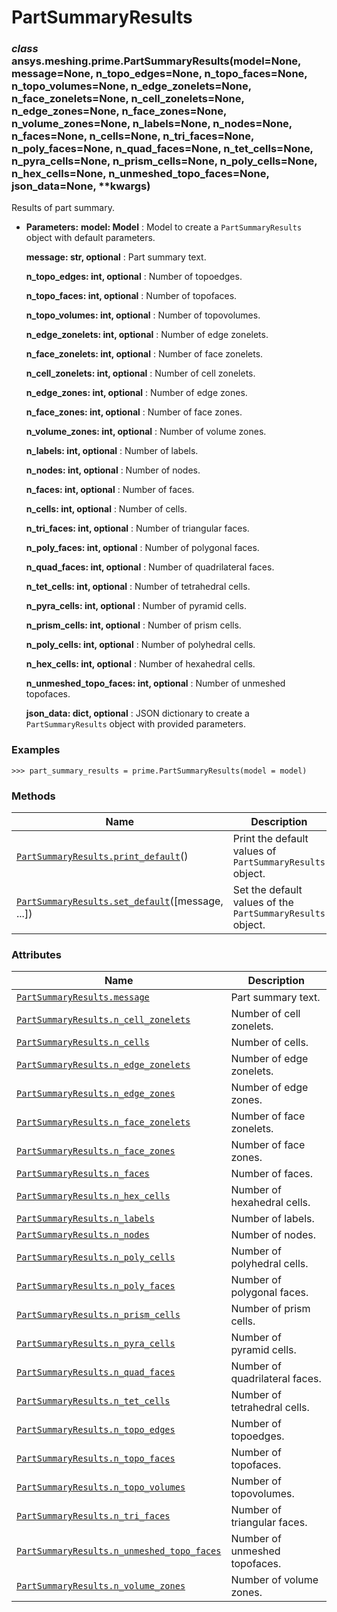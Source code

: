 # PartSummaryResults



### *class* ansys.meshing.prime.PartSummaryResults(model=None, message=None, n_topo_edges=None, n_topo_faces=None, n_topo_volumes=None, n_edge_zonelets=None, n_face_zonelets=None, n_cell_zonelets=None, n_edge_zones=None, n_face_zones=None, n_volume_zones=None, n_labels=None, n_nodes=None, n_faces=None, n_cells=None, n_tri_faces=None, n_poly_faces=None, n_quad_faces=None, n_tet_cells=None, n_pyra_cells=None, n_prism_cells=None, n_poly_cells=None, n_hex_cells=None, n_unmeshed_topo_faces=None, json_data=None, \*\*kwargs)

Results of part summary.

* **Parameters:**
  **model: Model**
  : Model to create a `PartSummaryResults` object with default parameters.

  **message: str, optional**
  : Part summary text.

  **n_topo_edges: int, optional**
  : Number of topoedges.

  **n_topo_faces: int, optional**
  : Number of topofaces.

  **n_topo_volumes: int, optional**
  : Number of topovolumes.

  **n_edge_zonelets: int, optional**
  : Number of edge zonelets.

  **n_face_zonelets: int, optional**
  : Number of face zonelets.

  **n_cell_zonelets: int, optional**
  : Number of cell zonelets.

  **n_edge_zones: int, optional**
  : Number of edge zones.

  **n_face_zones: int, optional**
  : Number of face zones.

  **n_volume_zones: int, optional**
  : Number of volume zones.

  **n_labels: int, optional**
  : Number of labels.

  **n_nodes: int, optional**
  : Number of nodes.

  **n_faces: int, optional**
  : Number of faces.

  **n_cells: int, optional**
  : Number of cells.

  **n_tri_faces: int, optional**
  : Number of triangular faces.

  **n_poly_faces: int, optional**
  : Number of polygonal faces.

  **n_quad_faces: int, optional**
  : Number of quadrilateral faces.

  **n_tet_cells: int, optional**
  : Number of tetrahedral cells.

  **n_pyra_cells: int, optional**
  : Number of pyramid cells.

  **n_prism_cells: int, optional**
  : Number of prism cells.

  **n_poly_cells: int, optional**
  : Number of polyhedral cells.

  **n_hex_cells: int, optional**
  : Number of hexahedral cells.

  **n_unmeshed_topo_faces: int, optional**
  : Number of unmeshed topofaces.

  **json_data: dict, optional**
  : JSON dictionary to create a `PartSummaryResults` object with provided parameters.

### Examples

```pycon
>>> part_summary_results = prime.PartSummaryResults(model = model)
```

<!-- !! processed by numpydoc !! -->

### Methods

| Name | Description |
|--------------------------------------------------------------------------------------------------------------------------------------------------------------|------------------------------------------------------------|
| [`PartSummaryResults.print_default`](ansys.meshing.prime.PartSummaryResults.print_default.md#ansys.meshing.prime.PartSummaryResults.print_default)()         | Print the default values of `PartSummaryResults` object.   |
| [`PartSummaryResults.set_default`](ansys.meshing.prime.PartSummaryResults.set_default.md#ansys.meshing.prime.PartSummaryResults.set_default)([message, ...]) | Set the default values of the `PartSummaryResults` object. |

### Attributes

| Name | Description |
|----------------------------------------------------------------------------------------------------------------------------------------------------------------------------|--------------------------------|
| [`PartSummaryResults.message`](ansys.meshing.prime.PartSummaryResults.message.md#ansys.meshing.prime.PartSummaryResults.message)                                           | Part summary text.             |
| [`PartSummaryResults.n_cell_zonelets`](ansys.meshing.prime.PartSummaryResults.n_cell_zonelets.md#ansys.meshing.prime.PartSummaryResults.n_cell_zonelets)                   | Number of cell zonelets.       |
| [`PartSummaryResults.n_cells`](ansys.meshing.prime.PartSummaryResults.n_cells.md#ansys.meshing.prime.PartSummaryResults.n_cells)                                           | Number of cells.               |
| [`PartSummaryResults.n_edge_zonelets`](ansys.meshing.prime.PartSummaryResults.n_edge_zonelets.md#ansys.meshing.prime.PartSummaryResults.n_edge_zonelets)                   | Number of edge zonelets.       |
| [`PartSummaryResults.n_edge_zones`](ansys.meshing.prime.PartSummaryResults.n_edge_zones.md#ansys.meshing.prime.PartSummaryResults.n_edge_zones)                            | Number of edge zones.          |
| [`PartSummaryResults.n_face_zonelets`](ansys.meshing.prime.PartSummaryResults.n_face_zonelets.md#ansys.meshing.prime.PartSummaryResults.n_face_zonelets)                   | Number of face zonelets.       |
| [`PartSummaryResults.n_face_zones`](ansys.meshing.prime.PartSummaryResults.n_face_zones.md#ansys.meshing.prime.PartSummaryResults.n_face_zones)                            | Number of face zones.          |
| [`PartSummaryResults.n_faces`](ansys.meshing.prime.PartSummaryResults.n_faces.md#ansys.meshing.prime.PartSummaryResults.n_faces)                                           | Number of faces.               |
| [`PartSummaryResults.n_hex_cells`](ansys.meshing.prime.PartSummaryResults.n_hex_cells.md#ansys.meshing.prime.PartSummaryResults.n_hex_cells)                               | Number of hexahedral cells.    |
| [`PartSummaryResults.n_labels`](ansys.meshing.prime.PartSummaryResults.n_labels.md#ansys.meshing.prime.PartSummaryResults.n_labels)                                        | Number of labels.              |
| [`PartSummaryResults.n_nodes`](ansys.meshing.prime.PartSummaryResults.n_nodes.md#ansys.meshing.prime.PartSummaryResults.n_nodes)                                           | Number of nodes.               |
| [`PartSummaryResults.n_poly_cells`](ansys.meshing.prime.PartSummaryResults.n_poly_cells.md#ansys.meshing.prime.PartSummaryResults.n_poly_cells)                            | Number of polyhedral cells.    |
| [`PartSummaryResults.n_poly_faces`](ansys.meshing.prime.PartSummaryResults.n_poly_faces.md#ansys.meshing.prime.PartSummaryResults.n_poly_faces)                            | Number of polygonal faces.     |
| [`PartSummaryResults.n_prism_cells`](ansys.meshing.prime.PartSummaryResults.n_prism_cells.md#ansys.meshing.prime.PartSummaryResults.n_prism_cells)                         | Number of prism cells.         |
| [`PartSummaryResults.n_pyra_cells`](ansys.meshing.prime.PartSummaryResults.n_pyra_cells.md#ansys.meshing.prime.PartSummaryResults.n_pyra_cells)                            | Number of pyramid cells.       |
| [`PartSummaryResults.n_quad_faces`](ansys.meshing.prime.PartSummaryResults.n_quad_faces.md#ansys.meshing.prime.PartSummaryResults.n_quad_faces)                            | Number of quadrilateral faces. |
| [`PartSummaryResults.n_tet_cells`](ansys.meshing.prime.PartSummaryResults.n_tet_cells.md#ansys.meshing.prime.PartSummaryResults.n_tet_cells)                               | Number of tetrahedral cells.   |
| [`PartSummaryResults.n_topo_edges`](ansys.meshing.prime.PartSummaryResults.n_topo_edges.md#ansys.meshing.prime.PartSummaryResults.n_topo_edges)                            | Number of topoedges.           |
| [`PartSummaryResults.n_topo_faces`](ansys.meshing.prime.PartSummaryResults.n_topo_faces.md#ansys.meshing.prime.PartSummaryResults.n_topo_faces)                            | Number of topofaces.           |
| [`PartSummaryResults.n_topo_volumes`](ansys.meshing.prime.PartSummaryResults.n_topo_volumes.md#ansys.meshing.prime.PartSummaryResults.n_topo_volumes)                      | Number of topovolumes.         |
| [`PartSummaryResults.n_tri_faces`](ansys.meshing.prime.PartSummaryResults.n_tri_faces.md#ansys.meshing.prime.PartSummaryResults.n_tri_faces)                               | Number of triangular faces.    |
| [`PartSummaryResults.n_unmeshed_topo_faces`](ansys.meshing.prime.PartSummaryResults.n_unmeshed_topo_faces.md#ansys.meshing.prime.PartSummaryResults.n_unmeshed_topo_faces) | Number of unmeshed topofaces.  |
| [`PartSummaryResults.n_volume_zones`](ansys.meshing.prime.PartSummaryResults.n_volume_zones.md#ansys.meshing.prime.PartSummaryResults.n_volume_zones)                      | Number of volume zones.        |

